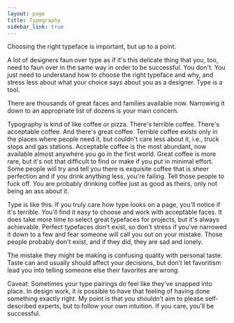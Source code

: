 ```yaml
---
layout: page
title: Typography
sidebar_link: true
---
```


Choosing the right typeface is important, but up to a point.

A lot of designers faun over type as if it's this delicate thing that you, too, need to faun over in the same way in order to be successful. You don't. You just need to understand how to choose the right typeface and why, and stress less about what your choice says about you as a designer. Type is a tool.

There are thousands of great faces and families available now. Narrowing it down to an appropriate list of dozens is your main concern. 

Typography is kind of like coffee or pizza. There's terrible coffee. There's acceptable coffee. And there's great coffee. Terrible coffee exists only in the places where people need it, but couldn't care less about it, i.e., truck stops and gas stations. Acceptable coffee is the most abundant, now available almost anywhere you go in the first world. Great coffee is more rare, but it's not that difficult to find or make if you put in minimal effort. Some people will try and tell you there is exquisite coffee that is sheer perfection and if you drink anything less, you're failing. Tell those people to fuck off. You are probably drinking coffee just as good as theirs, only not being an ass about it. 

Type is like this. If you truly care how type looks on a page, you'll notice if it's terrible. You'll find it easy to choose and work with acceptable faces. It does take more time to select great typefaces for projects, but it's always achievable. Perfect typefaces don't exist, so don't stress if you've narrowed it down to a few and fear someone will call you out on your mistake. Those people probably don't exist, and if they did, they are sad and lonely. 

The mistake they might be making is confusing quality with personal taste. Taste can and usually should affect your decisions, but don’t let favoritism lead you into telling someone else their favorites are wrong.

Caveat: Sometimes your type pairings *do* feel like they’ve snapped into place. In design work, it *is* possible to have that feeling of having done something exactly right. My point is that you shouldn’t aim to please self-described experts, but to follow your own intuition. If you care, you’ll be successful. 